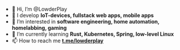 - 👋 Hi, I’m @LowderPlay
- 📖 I develop **IoT-devices, fullstack web apps, mobile apps**
- 👀 I’m interested in **software engineering, home automation, homelabbing, gaming**
- 🌱 I’m currently learning **Rust, Kubernetes, Spring, low-level Linux**
- 📫 How to reach me **[t.me/lowderplay](https://t.me/lowderplay)**

<!---
LowderPlay/LowderPlay is a ✨ special ✨ repository because its `README.md` (this file) appears on your GitHub profile.
You can click the Preview link to take a look at your changes.
--->
